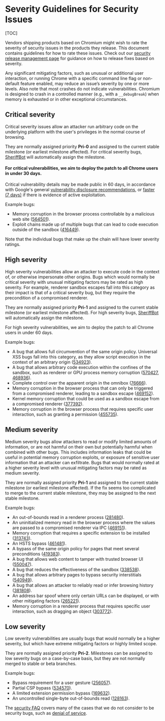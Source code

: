 # Severity Guidelines for Security Issues

[TOC]

Vendors shipping products based on Chromium might wish to rate the severity of
security issues in the products they release. This document contains guidelines
for how to rate these issues. Check out our
[security release management page](https://www.chromium.org/Home/chromium-security/security-release-management)
for guidance on how to release fixes based on severity.

Any significant mitigating factors, such as unusual or additional user
interaction, or running Chrome with a specific command line flag or non-default
feature enabled, may reduce an issue’s severity by one or more levels. Also note
that most crashes do not indicate vulnerabilities. Chromium is designed to crash
in a controlled manner (e.g., with a ```__debugBreak```) when memory is
exhausted or in other exceptional circumstances.


<a name="TOC-Critical-severity"></a>
## Critical severity

Critical severity issues allow an attacker run arbitrary code on the underlying
platform with the user's privileges in the normal course of browsing.

They are normally assigned priority **Pri-0** and assigned to the current stable
milestone (or earliest milestone affected). For critical severity bugs,
[SheriffBot](https://www.chromium.org/issue-tracking/autotriage) will
automatically assign the milestone.

#### For critical vulnerabilities, we aim to deploy the patch to all Chrome users in under 30 days.

Critical vulnerability details may be made public in 60 days,
in accordance with Google's general [vulnerability disclosure recommendations](https://security.googleblog.com/2010/07/rebooting-responsible-disclosure-focus.html),
or [faster (7 days)](https://security.googleblog.com/2013/05/disclosure-timeline-for-vulnerabilities.html)
if there is evidence of active exploitation.

Example bugs:

* Memory corruption in the browser process controllable by a malicious web site
([564501](https://crbug.com/564501)).
* Exploit chains made up of multiple bugs that can lead to code execution
outside of the sandbox ([416449](https://crbug.com/416449)).

Note that the individual bugs that make up the chain will have lower severity
ratings.


<a name="TOC-High-severity"></a>
## High severity

High severity vulnerabilities allow an attacker to execute code in the context
of, or otherwise impersonate other origins. Bugs which would normally be
critical severity with unusual mitigating factors may be rated as high severity.
For example, renderer sandbox escapes fall into this category as their impact is
that of a critical severity bug, but they require the precondition of a
compromised renderer.

They are normally assigned priority **Pri-1** and assigned to the current stable
milestone (or earliest milestone affected). For high severity bugs,
[SheriffBot](https://www.chromium.org/issue-tracking/autotriage) will
automatically assign the milestone.

For high severity vulnerabilities, we aim to deploy the patch to all Chrome
users in under 60 days.

Example bugs:

* A bug that allows full circumvention of the same origin policy. Universal XSS
bugs fall into this category, as they allow script execution in the context of
an arbitrary origin ([534923](https://crbug.com/534923)).
* A bug that allows arbitrary code execution within the confines of the sandbox,
such as renderer or GPU process memory corruption
([570427](https://crbug.com/570427), [468936](https://crbug.com/468936)).
* Complete control over the apparent origin in the omnibox
([76666](https://crbug.com/76666)).
* Memory corruption in the browser process that can only be triggered from a
compromised renderer, leading to a sandbox escape
([469152](https://crbug.com/469152)).
* Kernel memory corruption that could be used as a sandbox escape from a
compromised renderer ([377392](https://crbug.com/377392)).
* Memory corruption in the browser process that requires specific user
interaction, such as granting a permission ([455735](https://crbug.com/455735)).


<a name="TOC-Medium-severity"></a>
## Medium severity

Medium severity bugs allow attackers to read or modify limited amounts of
information, or are not harmful on their own but potentially harmful when
combined with other bugs. This includes information leaks that could be useful
in potential memory corruption exploits, or exposure of sensitive user
information that an attacker can exfiltrate. Bugs that would normally rated at a
higher severity level with unusual mitigating factors may be rated as medium
severity.

They are normally assigned priority **Pri-1** and assigned to the current stable
milestone (or earliest milestone affected). If the fix seems too complicated to
merge to the current stable milestone, they may be assigned to the next stable
milestone.

Example bugs:

* An out-of-bounds read in a renderer process
([281480](https://crbug.com/281480)).
* An uninitialized memory read in the browser process where the values are
passed to a compromised renderer via IPC ([469151](https://crbug.com/469151)).
* Memory corruption that requires a specific extension to be installed
([313743](https://crbug.com/313743)).
* An HSTS bypass ([461481](https://crbug.com/461481)).
* A bypass of the same origin policy for pages that meet several preconditions
([419383](https://crbug.com/419383)).
* A bug that allows web content to tamper with trusted browser UI
([550047](https://crbug.com/550047)).
* A bug that reduces the effectiveness of the sandbox
([338538](https://crbug.com/338538)).
* A bug that allows arbitrary pages to bypass security interstitials
([540949](https://crbug.com/540949)).
* A bug that allows an attacker to reliably read or infer browsing history
([381808](https://crbug.com/381808)).
* An address bar spoof where only certain URLs can be displayed, or with other
mitigating factors ([265221](https://crbug.com/265221)).
* Memory corruption in a renderer process that requires specific user
interaction, such as dragging an object ([303772](https://crbug.com/303772)).


<a name="TOC-Low-severity"></a>
## Low severity

Low severity vulnerabilities are usually bugs that would normally be a higher
severity, but which have extreme mitigating factors or highly limited scope.

They are normally assigned priority **Pri-2**. Milestones can be assigned to low
severity bugs on a case-by-case basis, but they are not normally merged to
stable or beta branches.

Example bugs:

* Bypass requirement for a user gesture ([256057](https://crbug.com/256057)).
* Partial CSP bypass ([534570](https://crbug.com/534570)).
* A limited extension permission bypass ([169632](https://crbug.com/169632)).
* An uncontrolled single-byte out-of-bounds read
([128163](https://crbug.com/128163)).

The [security FAQ](faq.md) covers many of the cases that we do not consider to
be security bugs, such as [denial of service](faq.md#TOC-Are-denial-of-service-issues-considered-security-bugs-).

